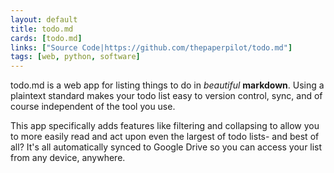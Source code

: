 ```yaml
---
layout: default
title: todo.md
cards: [todo.md]
links: ["Source Code|https://github.com/thepaperpilot/todo.md"]
tags: [web, python, software]
---
```

todo.md is a web app for listing things to do in _beautiful_ **markdown**. Using a plaintext standard makes your todo list easy to version control, sync, and of course independent of the tool you use.

This app specifically adds features like filtering and collapsing to allow you to more easily read and act upon even the largest of todo lists- and best of all? It's all automatically synced to Google Drive so you can access your list from any device, anywhere.
